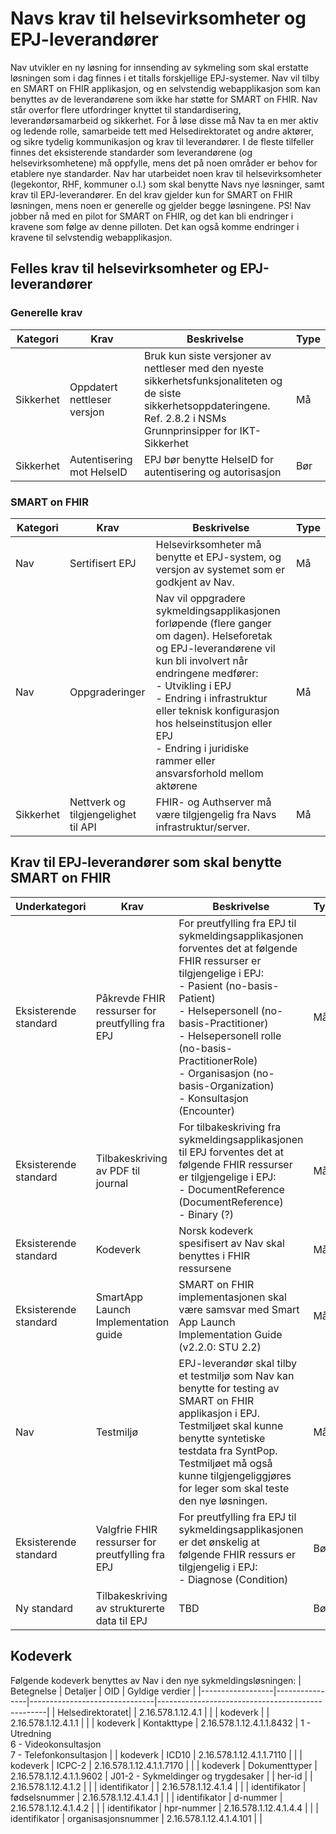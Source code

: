 # Navs krav til helsevirksomheter og EPJ-leverandører
Nav utvikler en ny løsning for innsending av sykmeling som skal erstatte løsningen som i dag finnes i et titalls forskjellige EPJ-systemer. Nav vil tilby en SMART on FHIR applikasjon, og en selvstendig webapplikasjon som kan benyttes av de leverandørene som ikke har støtte for SMART on FHIR. 
Nav står overfor flere utfordringer knyttet til standardisering, leverandørsamarbeid og sikkerhet. For å løse disse må Nav ta en mer aktiv og ledende rolle, samarbeide tett med Helsedirektoratet og andre aktører, og sikre tydelig kommunikasjon og krav til leverandører.
I de fleste tilfeller finnes det eksisterende standarder som leverandørene (og helsevirksomhetene) må oppfylle, mens det på noen områder er behov for etablere nye standarder. 
Nav har utarbeidet noen krav til helsevirksomheter (legekontor, RHF, kommuner o.l.) som skal benytte Navs nye løsninger, samt krav til EPJ-leverandører. En del krav gjelder kun for SMART on FHIR løsningen, mens noen er generelle og gjelder begge løsningene. 
PS! Nav jobber nå med en pilot for SMART on FHIR, og det kan bli endringer i kravene som følge av denne pilloten. Det kan også komme endringer i kravene til selvstendig webapplikasjon. 
## Felles krav til helsevirksomheter og EPJ-leverandører
### Generelle krav
| Kategori | Krav                         | Beskrivelse                                                                                                           | Type |
|---------------|------------------------------|-----------------------------------------------------------------------------------------------------------------------|------|
| Sikkerhet     | Oppdatert nettleser versjon  | Bruk kun siste versjoner av nettleser med den nyeste sikkerhetsfunksjonaliteten og de siste sikkerhetsoppdateringene. Ref. 2.8.2 i NSMs Grunnprinsipper for IKT-Sikkerhet | Må   |
| Sikkerhet     | Autentisering mot HelseID    | EPJ bør benytte HelseID for autentisering og autorisasjon                                                            | Bør  |

### SMART on FHIR
| Kategori | Krav                 | Beskrivelse                                                                                                                                                    | Type |
|---------------|----------------------|----------------------------------------------------------------------------------------------------------------------------------------------------------------|------|
| Nav           | Sertifisert EPJ      | Helsevirksomheter må benytte et EPJ-system, og versjon av systemet som er godkjent av Nav.                                                                    | Må   |
| Nav           | Oppgraderinger       | Nav vil oppgradere sykmeldingsapplikasjonen forløpende (flere ganger om dagen). Helseforetak og EPJ-leverandørene vil kun bli involvert når endringene medfører:<br>- Utvikling i EPJ<br>- Endring i infrastruktur eller teknisk konfigurasjon hos helseinstitusjon eller EPJ<br>- Endring i juridiske rammer eller ansvarsforhold mellom aktørene | Må   |
| Sikkerhet     | Nettverk og tilgjengelighet til API | FHIR- og Authserver må være tilgjengelig fra Navs infrastruktur/server.                                                                                        | Må   |
## Krav til EPJ-leverandører som skal benytte SMART on FHIR
| Underkategori        | Krav                                         | Beskrivelse                                                                                                                                                                                                                                                                                                                                                       | Type |
|----------------------|----------------------------------------------|-------------------------------------------------------------------------------------------------------------------------------------------------------------------------------------------------------------------------------------------------------------------------------------------------------------------------------------------------------------------|------|
| Eksisterende standard | Påkrevde FHIR ressurser for preutfylling fra EPJ | For preutfylling fra EPJ til sykmeldingsapplikasjonen forventes det at følgende FHIR ressurser er tilgjengelige i EPJ:<br>- Pasient (no-basis-Patient)<br>- Helsepersonell (no-basis-Practitioner)<br>- Helsepersonell rolle (no-basis-PractitionerRole)<br>- Organisasjon (no-basis-Organization)<br>- Konsultasjon (Encounter) | Må   |
| Eksisterende standard | Tilbakeskriving av PDF til journal          | For tilbakeskriving fra sykmeldingsapplikasjonen til EPJ forventes det at følgende FHIR ressurser er tilgjengelige i EPJ:<br>- DocumentReference (DocumentReference)<br>- Binary (?)                                                                                                                                                                             | Må   |
| Eksisterende standard | Kodeverk                                     | Norsk kodeverk spesifisert av Nav skal benyttes i FHIR ressursene                                                                                                                                                                                                                                                                                                 | Må   |
| Eksisterende standard | SmartApp Launch Implementation guide         | SMART on FHIR implementasjonen skal være samsvar med Smart App Launch Implementation Guide (v2.2.0: STU 2.2)                                                                                                                                                                                                                                                     | Må   |
| Nav                   | Testmiljø                                    | EPJ-leverandør skal tilby et testmiljø som Nav kan benytte for testing av SMART on FHIR applikasjon i EPJ. Testmiljøet skal kunne benytte syntetiske testdata fra SyntPop. Testmiljøet må også kunne tilgjengeliggjøres for leger som skal teste den nye løsningen.                                                                                             | Må   |
| Eksisterende standard | Valgfrie FHIR ressurser for preutfylling fra EPJ | For preutfylling fra EPJ til sykmeldingsapplikasjonen er det ønskelig at følgende FHIR ressurs er tilgjengelig i EPJ:<br>- Diagnose (Condition)                                                                                                                                                                                                                 | Bør  |
| Ny standard           | Tilbakeskriving av strukturerte data til EPJ | TBD                                                                                                                                                                                                                                                                                                                                                              | Bør  |

## Kodeverk
Følgende kodeverk benyttes av Nav i den nye sykmeldingsløsningen:
| Betegnelse       | Detaljer       | OID                          | Gyldige verdier                                  |
|------------------|----------------|-------------------------------|--------------------------------------------------|
| Helsedirektoratet|                | 2.16.578.1.12.4.1             |                                                  |
| kodeverk         |                | 2.16.578.1.12.4.1.1           |                                                  |
| kodeverk         | Kontakttype    | 2.16.578.1.12.4.1.1.8432      | 1 - Utredning<br>6 - Videokonsultasjon<br>7 - Telefonkonsultasjon |
| kodeverk         | ICD10          | 2.16.578.1.12.4.1.1.7110      |                                                  |
| kodeverk         | ICPC-2         | 2.16.578.1.12.4.1.1.7170      |                                                  |
| kodeverk         | Dokumenttyper  | 2.16.578.1.12.4.1.1.9602      | J01-2 - Sykmeldinger og trygdesaker              |
| her-id           |                | 2.16.578.1.12.4.1.2           |                                                  |
| identifikator    |                | 2.16.578.1.12.4.1.4           |                                                  |
| identifikator    | fødselsnummer  | 2.16.578.1.12.4.1.4.1         |                                                  |
| identifikator    | d-nummer       | 2.16.578.1.12.4.1.4.2         |                                                  |
| identifikator    | hpr-nummer     | 2.16.578.1.12.4.1.4.4         |                                                  |
| identifikator    | organisasjonsnummer | 2.16.578.1.12.4.1.4.101   |                                                  |
